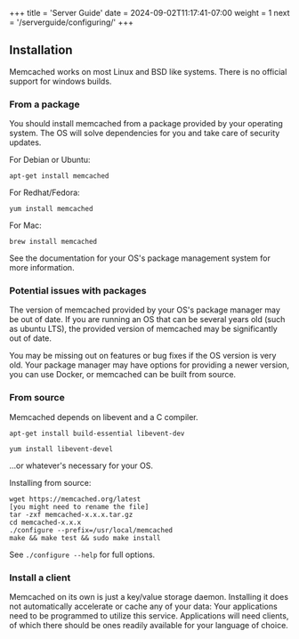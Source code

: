 +++
title = 'Server Guide'
date = 2024-09-02T11:17:41-07:00
weight = 1
next = '/serverguide/configuring/'
+++

## Installation

Memcached works on most Linux and BSD like systems. There is no official
support for windows builds.

### From a package

You should install memcached from a package provided by your
operating system. The OS will solve dependencies for you and take care of
security updates.

For Debian or Ubuntu:
```
apt-get install memcached
```

For Redhat/Fedora:
```
yum install memcached
```

For Mac:
```
brew install memcached
```

See the documentation for your OS's package management system for more
information.

### Potential issues with packages

The version of memcached provided by your OS's package manager may be out of
date. If you are running an OS that can be several years old (such as ubuntu LTS), the provided version of memcached may be significantly out of date.

You may be missing out on features or bug fixes if the OS version is very old.
Your package manager may have options for providing a newer version, you can
use Docker, or memcached can be built from source.

### From source

Memcached depends on libevent and a C compiler.

```
apt-get install build-essential libevent-dev
```

```
yum install libevent-devel
```

...or whatever's necessary for your OS.

Installing from source:
```
wget https://memcached.org/latest
[you might need to rename the file]
tar -zxf memcached-x.x.x.tar.gz
cd memcached-x.x.x
./configure --prefix=/usr/local/memcached
make && make test && sudo make install
```

See `./configure --help` for full options.

### Install a client

Memcached on its own is just a key/value storage daemon. Installing it does
not automatically accelerate or cache any of your data: Your applications need
to be programmed to utilize this service. Applications will need clients, of
which there should be ones readily available for your language of choice.

